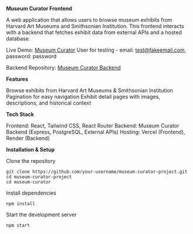 **Museum Curator Frontend**

A web application that allows users to browse museum exhibits from Harvard Art Museums and Smithsonian Institution. This frontend interacts with a backend that fetches exhibit data from external APIs and a hosted database.

Live Demo: [Museum Curator](https://museum-curator-project-lmmq.vercel.app/)
User for testing - email: test@fakeemail.com, password: password

Backend Repository: [Museum Curator Backend](https://github.com/ChannersSoh/museum-curator-backend)

**Features**

Browse exhibits from Harvard Art Museums & Smithsonian Institution
Pagination for easy navigation
Exhibit detail pages with images, descriptions, and historical context

**Tech Stack**

Frontend: React, Tailwind CSS, React Router
Backend: Museum Curator Backend (Express, PostgreSQL, External APIs)
Hosting: Vercel (Frontend), Render (Backend)

**Installation & Setup**

Clone the repository

    git clone https://github.com/your-username/museum-curator-project.git
    cd museum-curator-project
    cd museum-curator

Install dependencies

    npm install

Start the development server

    npm start
